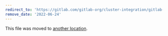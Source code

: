```yaml
---
redirect_to: 'https://gitlab.com/gitlab-org/cluster-integration/gitlab-agent/-/blob/master/doc/identity_and_auth.md'
remove_date: '2022-06-24'
---
```


This file was moved to [another location](https://gitlab.com/gitlab-org/cluster-integration/gitlab-agent/-/blob/master/doc/identity_and_auth.md).

<!-- This redirect file can be deleted after <2022-06-24>. -->
<!-- Before deletion, see: https://docs.gitlab.com/ee/development/documentation/#move-or-rename-a-page -->
